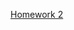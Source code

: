 [Homework 2](https://docs.google.com/document/d/1mp1hgzz7gUG5uNVyILYSCcENo8r4wnoorANeWC8fA9o/edit?usp=sharing)